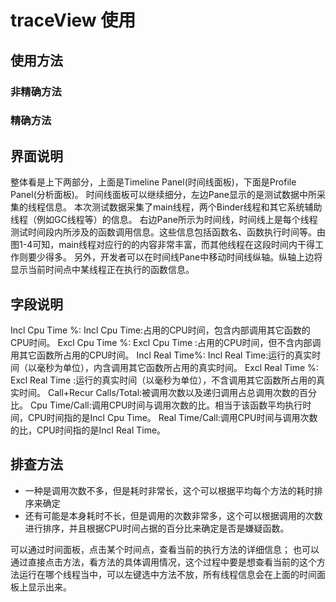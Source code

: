 # traceView 使用

## 使用方法

### 非精确方法

### 精确方法



## 界面说明
整体看是上下两部分，上面是Timeline Panel(时间线面板)，下面是Profile Panel(分析面板)。
时间线面板可以继续细分，左边Pane显示的是测试数据中所采集的线程信息。
本次测试数据采集了main线程，两个Binder线程和其它系统辅助线程（例如GC线程等）的信息。
右边Pane所示为时间线，时间线上是每个线程测试时间段内所涉及的函数调用信息。这些信息包括函数名、函数执行时间等。由图1-4可知，main线程对应行的的内容非常丰富，而其他线程在这段时间内干得工作则要少得多。
另外，开发者可以在时间线Pane中移动时间线纵轴。纵轴上边将显示当前时间点中某线程正在执行的函数信息。
###


## 字段说明

Incl Cpu Time %:
Incl Cpu Time:占用的CPU时间，包含内部调用其它函数的CPU时间。
Excl Cpu Time %:
Excl Cpu Time :占用的CPU时间，但不含内部调用其它函数所占用的CPU时间。
Incl Real Time%:
Incl Real Time:运行的真实时间（以毫秒为单位），内含调用其它函数所占用的真实时间。
Excl Real Time %:
Excl Real Time :运行的真实时间（以毫秒为单位），不含调用其它函数所占用的真实时间。
Call+Recur Calls/Total:被调用次数以及递归调用占总调用次数的百分比。
Cpu Time/Call:调用CPU时间与调用次数的比。相当于该函数平均执行时间，CPU时间指的是Incl Cpu Time。
Real Time/Call:调用CPU时间与调用次数的比，CPU时间指的是Incl Real Time。



## 排查方法
- 一种是调用次数不多，但是耗时非常长，这个可以根据平均每个方法的耗时排序来确定
- 还有可能是本身耗时不长，但是调用的次数非常多，这个可以根据调用的次数进行排序，并且根据CPU时间占据的百分比来确定是否是嫌疑函数。

可以通过时间面板，点击某个时间点，查看当前的执行方法的详细信息；
也可以通过直接点击方法，看方法的具体调用情况，这个过程中要是想查看当前的这个方法运行在哪个线程当中，可以左键选中方法不放，所有线程信息会在上面的时间面板上显示出来。

